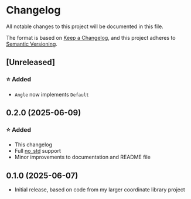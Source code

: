 # Changelog

All notable changes to this project will be documented in this file.

The format is based on [Keep a Changelog], and this project adheres to [Semantic Versioning].


## [Unreleased]


### ⭐ Added

- `Angle` now implements `Default`



## 0.2.0 (2025-06-09)


### ⭐ Added

- This changelog
- Full [no_std](https://docs.rust-embedded.org/book/intro/no-std.html) support
- Minor improvements to documentation and README file



## 0.1.0 (2025-06-07)


- Initial release, based on code from my larger coordinate library project



[Keep a Changelog]: https://keepachangelog.com/en/1.1.0/
[Semantic Versioning]: https://semver.org/spec/v2.0.0.html
